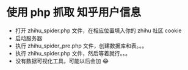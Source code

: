 # 使用 php 抓取 知乎用户信息 #
* 打开 zhihu_spider.php 文件，在相应位置填入你的 zhihu 社区 cookie
* 启动服务器
* 执行 zhihu_spider_pre.php 文件，创建数据库和表。。。
* 执行 zhihu_spider.php 文件，然后等着就行。。。
* 没有数据可视化工具，可能以后会加 😂